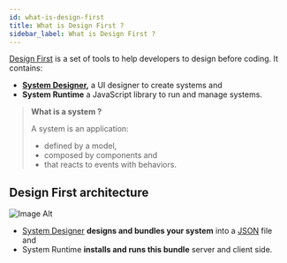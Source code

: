 ```yaml
---
id: what-is-design-first
title: What is Design First ?
sidebar_label: What is Design First ?
---
```


[Design First](https://github.com/design-first) is a set of tools to help developers to design before coding. It contains:

 * **[System Designer](https://designfirst.io/systemdesigner/),** a UI designer to create systems and
 * **System Runtime** a JavaScript library to run and manage systems.

 >**What is a system ?**
 >
 >A system is an application:
 >- defined by a model,
 >- composed by components and
 >- that reacts to events with behaviors.


## Design First architecture

![Image Alt](../../img/46ef7aa-archi.png)

* [System Designer](https://designfirst.io/systemdesigner/) **designs and bundles your system** into a [JSON](http://json.org) file and
* System Runtime **installs and runs this bundle** server and client side.